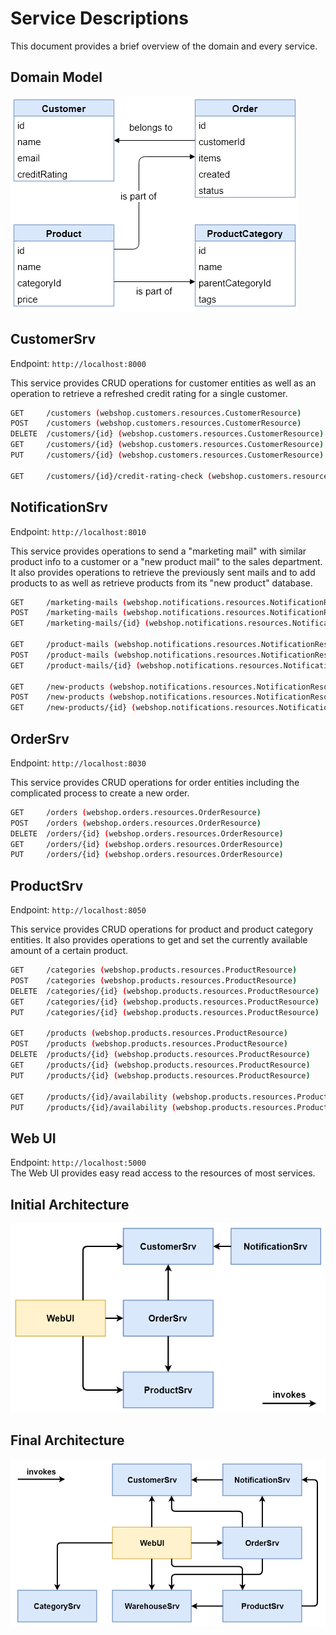 # Service Descriptions

This document provides a brief overview of the domain and every service.

## Domain Model

![Domain Model](./00_domain-model.png)

## CustomerSrv

Endpoint: `http://localhost:8000`

This service provides CRUD operations for customer entities as well as an operation to retrieve a refreshed credit rating for a single customer.

```bash
GET     /customers (webshop.customers.resources.CustomerResource)
POST    /customers (webshop.customers.resources.CustomerResource)
DELETE  /customers/{id} (webshop.customers.resources.CustomerResource)
GET     /customers/{id} (webshop.customers.resources.CustomerResource)
PUT     /customers/{id} (webshop.customers.resources.CustomerResource)

GET     /customers/{id}/credit-rating-check (webshop.customers.resources.CustomerResource)
```

## NotificationSrv

Endpoint: `http://localhost:8010`

This service provides operations to send a "marketing mail" with similar product info to a customer or a "new product mail" to the sales department. It also provides operations to retrieve the previously sent mails and to add products to as well as retrieve products from its "new product" database.

```bash
GET     /marketing-mails (webshop.notifications.resources.NotificationResource)
POST    /marketing-mails (webshop.notifications.resources.NotificationResource)
GET     /marketing-mails/{id} (webshop.notifications.resources.NotificationResource)

GET     /product-mails (webshop.notifications.resources.NotificationResource)
POST    /product-mails (webshop.notifications.resources.NotificationResource)
GET     /product-mails/{id} (webshop.notifications.resources.NotificationResource)

GET     /new-products (webshop.notifications.resources.NotificationResource)
POST    /new-products (webshop.notifications.resources.NotificationResource)
GET     /new-products/{id} (webshop.notifications.resources.NotificationResource)
```

## OrderSrv

Endpoint: `http://localhost:8030`

This service provides CRUD operations for order entities including the complicated process to create a new order.

```bash
GET     /orders (webshop.orders.resources.OrderResource)
POST    /orders (webshop.orders.resources.OrderResource)
DELETE  /orders/{id} (webshop.orders.resources.OrderResource)
GET     /orders/{id} (webshop.orders.resources.OrderResource)
PUT     /orders/{id} (webshop.orders.resources.OrderResource)
```

## ProductSrv

Endpoint: `http://localhost:8050`

This service provides CRUD operations for product and product category entities. It also provides operations to get and set the currently available amount of a certain product.

```bash
GET     /categories (webshop.products.resources.ProductResource)
POST    /categories (webshop.products.resources.ProductResource)
DELETE  /categories/{id} (webshop.products.resources.ProductResource)
GET     /categories/{id} (webshop.products.resources.ProductResource)
PUT     /categories/{id} (webshop.products.resources.ProductResource)

GET     /products (webshop.products.resources.ProductResource)
POST    /products (webshop.products.resources.ProductResource)
DELETE  /products/{id} (webshop.products.resources.ProductResource)
GET     /products/{id} (webshop.products.resources.ProductResource)
PUT     /products/{id} (webshop.products.resources.ProductResource)

GET     /products/{id}/availability (webshop.products.resources.ProductResource)
PUT     /products/{id}/availability (webshop.products.resources.ProductResource)
```

## Web UI

Endpoint: `http://localhost:5000`  
The Web UI provides easy read access to the resources of most services.

## Initial Architecture

![Initial](./01_architecture-initial.png)

## Final Architecture

![Initial](./02_architecture-final.png)
